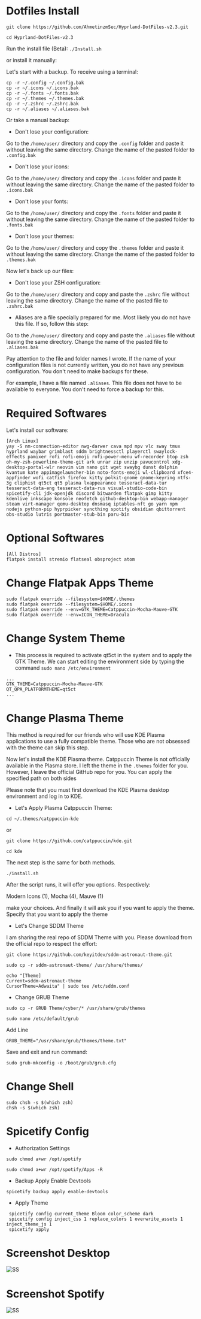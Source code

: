 # Dotfiles Install

```
git clone https://github.com/AhmetinzmSec/Hyprland-DotFiles-v2.3.git
```

```cd Hyprland-DotFiles-v2.3```

Run the install file (Beta): `./Install.sh`

or install it manually:


Let's start with a backup. To receive using a terminal:

```
cp -r ~/.config ~/.config.bak
cp -r ~/.icons ~/.icons.bak
cp -r ~/.fonts ~/.fonts.bak
cp -r ~/.themes ~/.themes.bak
cp -r ~/.zshrc ~/.zshrc.bak
cp -r ~/.aliases ~/.aliases.bak
```

Or take a manual backup:


- Don't lose your configuration:

Go to the `/home/user/` directory and copy the `.config` folder and paste it without leaving the same directory. Change the name of the pasted folder to `.config.bak`


- Don't lose your icons:

Go to the `/home/user/` directory and copy the `.icons` folder and paste it without leaving the same directory. Change the name of the pasted folder to `.icons.bak`


- Don't lose your fonts:

Go to the `/home/user/` directory and copy the `.fonts` folder and paste it without leaving the same directory. Change the name of the pasted folder to `.fonts.bak`


- Don't lose your themes:

Go to the `/home/user/` directory and copy the `.themes` folder and paste it without leaving the same directory. Change the name of the pasted folder to `.themes.bak`


Now let's back up our files:


- Don't lose your ZSH configuration:

Go to the `/home/user/` directory and copy and paste the `.zshrc` file without leaving the same directory. Change the name of the pasted file to `.zshrc.bak`


- Aliases are a file specially prepared for me. Most likely you do not have this file. If so, follow this step:

Go to the `/home/user/` directory and copy and paste the `.aliases` file without leaving the same directory. Change the name of the pasted file to `.aliases.bak`


Pay attention to the file and folder names I wrote. If the name of your configuration files is not currently written, you do not have any previous configuration. You don't need to make backups for these.

For example, I have a file named `.aliases`. This file does not have to be available to everyone. You don't need to force a backup for this.


# Required Softwares

Let's install our software:

```
[Arch Linux]
yay -S nm-connection-editor nwg-darwer cava mpd mpv vlc sway tmux hyprland waybar grimblast sddm brightnessctl playerctl swaylock-effects pamixer rofi rofi-emoji rofi-power-menu wf-recorder btop zsh oh-my-zsh-powerline-theme-git ark unrar zip unzip pavucontrol xdg-desktop-portal-wlr neovim vim nano git wget swaybg dunst dolphin kvantum kate appimagelauncher-bin noto-fonts-emoji wl-clipboard xfce4-appfinder wofi catfish firefox kitty polkit-gnome gnome-keyring ntfs-3g cliphist qt5ct qt5 plasma lxappearance tesseract-data-tur tesseract-data-eng tesseract-data-rus visual-studio-code-bin spicetify-cli jdk-openjdk discord bitwarden flatpak gimp kitty kdenlive inkscape konsole neofetch github-desktop-bin webapp-manager steam virt-manager qemu-desktop dnsmasq iptables-nft go yarn npm nodejs python-pip hyprpicker syncthing spotify obsidian qbittorrent obs-studio lutris portmaster-stub-bin paru-bin
```

# Optional Softwares

```
[All Distros]
flatpak install stremio flatseal obsproject atom
```

# Change Flatpak Apps Theme

```
sudo flatpak override --filesystem=$HOME/.themes
sudo flatpak override --filesystem=$HOME/.icons
sudo flatpak override --env=GTK_THEME=Catppuccin-Mocha-Mauve-GTK
sudo flatpak override --env=ICON_THEME=Dracula
```

# Change System Theme

- This process is required to activate qt5ct in the system and to apply the GTK Theme. We can start editing the environment side by typing the command `sudo nano /etc/environment`

```
...
GTK_THEME=Catppuccin-Mocha-Mauve-GTK
QT_QPA_PLATFORMTHEME=qt5ct
...
```

# Change Plasma Theme

This method is required for our friends who will use KDE Plasma applications to use a fully compatible theme. Those who are not obsessed with the theme can skip this step.

Now let's install the KDE Plasma theme. Catppuccin Theme is not officially available in the Plasma store. I left the theme in the `.themes` folder for you. However, I leave the official GitHub repo for you. You can apply the specified path on both sides

Please note that you must first download the KDE Plasma desktop environment and log in to KDE.

- Let's Apply Plasma Catppuccin Theme:

```
cd ~/.themes/catppuccin-kde
```

or

```
git clone https://github.com/catppuccin/kde.git

cd kde
```

The next step is the same for both methods.

```./install.sh```

After the script runs, it will offer you options. Respectively:

Modern Icons (1),
Mocha (4),
Mauve (1)

make your choices. And finally it will ask you if you want to apply the theme. Specify that you want to apply the theme

- Let's Change SDDM Theme

I am sharing the real repo of SDDM Theme with you. Please download from the official repo to respect the effort:

```
git clone https://github.com/keyitdev/sddm-astronaut-theme.git

sudo cp -r sddm-astronaut-theme/ /usr/share/themes/

echo "[Theme]
Current=sddm-astronaut-theme
CursorTheme=Adwaita" | sudo tee /etc/sddm.conf

```

- Change GRUB Theme

```
sudo cp -r GRUB Theme/cyber/* /usr/share/grub/themes

sudo nano /etc/default/grub
```

Add Line
```
GRUB_THEME="/usr/share/grub/themes/theme.txt"
```

Save and exit and run command:

```
sudo grub-mkconfig -o /boot/grub/grub.cfg
```

# Change Shell

```
sudo chsh -s $(which zsh)
chsh -s $(which zsh)
```


# Spicetify Config

- Authorization Settings

```
sudo chmod a+wr /opt/spotify

sudo chmod a+wr /opt/spotify/Apps -R
```

- Backup Apply Enable Devtools

```
spicetify backup apply enable-devtools
```

- Apply Theme

```
 spicetify config current_theme Bloom color_scheme dark
 spicetify config inject_css 1 replace_colors 1 overwrite_assets 1 inject_theme_js 1
 spicetify apply
```

# Screenshot Desktop

![SS](SS.png)

# Screenshot Spotify

![SS](Spotify.png)

